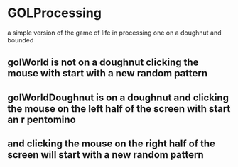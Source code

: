 # GOLProcessing
a simple version of the game of life in processing one on a doughnut and bounded

## golWorld is not on a doughnut clicking the mouse with start with a new random pattern

## golWorldDoughnut is on a doughnut and clicking the mouse on the left half of the screen with start an r pentomino 
## and clicking the mouse on the right half of the screen will start with a new random pattern
